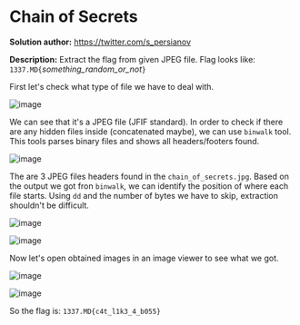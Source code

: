 Chain of Secrets
================

**Solution author:** https://twitter.com/s_persianov

**Description:** Extract the flag from given JPEG file. Flag looks like: `1337.MD{`*something_random_or_not*`}`

First let's check what type of file we have to deal with.

![image](https://user-images.githubusercontent.com/51073630/58404090-340b1980-805c-11e9-8254-caea6033b313.png)

We can see that it's a JPEG file (JFIF standard). In order to check if there are any hidden files inside (concatenated maybe), we can use `binwalk` tool. This tools parses binary files and shows all headers/footers found.

![image](https://user-images.githubusercontent.com/51073630/58404036-163db480-805c-11e9-80d6-fde9b7acf89b.png)

The are 3 JPEG files headers found in the `chain_of_secrets.jpg`. Based on the output we got fron `binwalk`, we can identify the position of where each file starts. Using `dd` and the number of bytes we have to skip, extraction shouldn't be difficult.

![image](https://user-images.githubusercontent.com/51073630/58404145-63ba2180-805c-11e9-988e-88844765cbdb.png)

![image](https://user-images.githubusercontent.com/51073630/58404194-7b91a580-805c-11e9-98d7-47f40a90cad1.png)

Now let's open obtained images in an image viewer to see what we got.

![image](https://user-images.githubusercontent.com/51073630/58404258-a2e87280-805c-11e9-9129-cde652df6074.png)

![image](https://user-images.githubusercontent.com/51073630/58404284-b09df800-805c-11e9-8b0c-7bd0fc74c556.png)


So the flag is: `1337.MD{c4t_l1k3_4_b055}`
